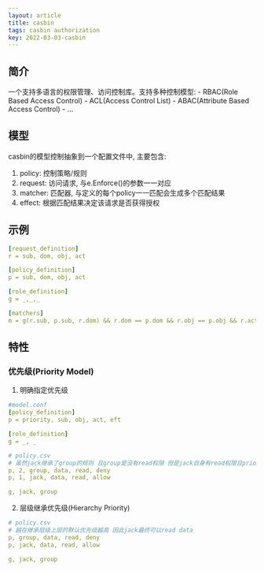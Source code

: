 ```yaml
---
layout: article
title: casbin
tags: casbin authorization
key: 2022-03-03-casbin
---
```



## 简介
一个支持多语言的权限管理、访问控制库。支持多种控制模型:
    - RBAC(Role Based Access Control)
    - ACL(Access Control List)
    - ABAC(Attribute Based Access Control)
    - ...


## 模型
casbin的模型控制抽象到一个配置文件中, 主要包含:
1. policy: 控制策略/规则
2. request: 访问请求, 与e.Enforce()的参数一一对应
3. matcher: 匹配器, 与定义的每个policy一一匹配会生成多个匹配结果
4. effect: 根据匹配结果决定该请求是否获得授权


## 示例
```yaml
[request_definition]
r = sub, dom, obj, act

[policy_definition]
p = sub, dom, obj, act

[role_definition]
g = _,_,_

[matchers]
m = g(r.sub, p.sub, r.dom) && r.dom == p.dom && r.obj == p.obj && r.act == p.obj
```


## 特性
### 优先级(Priority Model)
1. 明确指定优先级
```yaml
#model.conf
[policy_definition]
p = priority, sub, obj, act, eft

[role_definition]
g = _, _
```

```yaml
# policy.csv
# 虽然jack继承了group的规则 且group是没有read权限 但是jack自身有read权限且priority=1比group中的要高(越小越高) 因此jack最终可以read data
p, 2, group, data, read, deny
p, 1, jack, data, read, allow

g, jack, group
```

2. 层级继承优先级(Hierarchy Priority)
```yaml
# policy.csv
# 越在继承层级上层的默认优先级越高 因此jack最终可以read data
p, group, data, read, deny
p, jack, data, read, allow

g, jack, group
```
